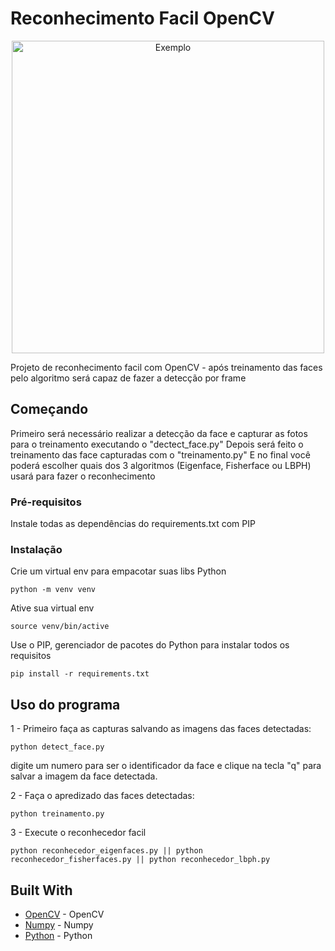 # Reconhecimento Facil OpenCV

<p align="center">
    <img src="img/exemplo.png" alt="Exemplo" height="500px">
</p>
Projeto de reconhecimento facil com OpenCV - após treinamento das faces pelo algoritmo será capaz de fazer a detecção por frame

## Começando

Primeiro será necessário realizar a detecção da face e capturar as fotos para o treinamento executando o "dectect_face.py"
Depois será feito o treinamento das face capturadas com o "treinamento.py"
E no final você poderá escolher quais dos 3 algoritmos (Eigenface, Fisherface ou LBPH) usará para fazer o reconhecimento

### Pré-requisitos

Instale todas as dependências do requirements.txt com PIP


### Instalação

Crie um virtual env para empacotar suas libs Python

```
python -m venv venv
```

Ative sua virtual env

```
source venv/bin/active
```

Use o PIP, gerenciador de pacotes do Python para instalar todos os requisitos

```
pip install -r requirements.txt
```

## Uso do programa

1 - Primeiro faça as capturas salvando as imagens das faces detectadas:

```
python detect_face.py
```
digite um numero para ser o identificador da face e clique na tecla "q" para salvar a imagem da face detectada.


2 - Faça o apredizado das faces detectadas:

```
python treinamento.py
```
3 - Execute o reconhecedor facil

```
python reconhecedor_eigenfaces.py || python reconhecedor_fisherfaces.py || python reconhecedor_lbph.py
```

## Built With

* [OpenCV](https://pypi.org/project/opencv-contrib-python/) - OpenCV
* [Numpy](https://numpy.org/) - Numpy
* [Python](https://www.python.org/) - Python

